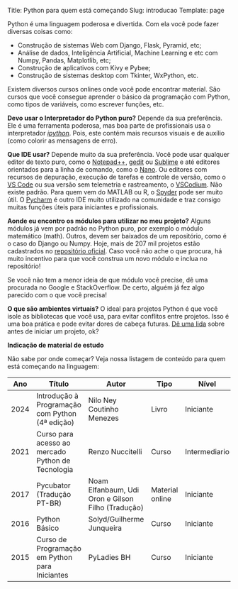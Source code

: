 Title: Python para quem está começando
Slug: introducao
Template: page

Python é uma linguagem poderosa e divertida. Com ela você pode fazer diversas coisas como:

* Construção de sistemas Web com Django, Flask, Pyramid, etc;
* Análise de dados, Inteligência Artificial, Machine Learning e etc com Numpy, Pandas, Matplotlib, etc;
* Construção de aplicativos com Kivy e Pybee;
* Construção de sistemas desktop com Tkinter, WxPython, etc.

Existem diversos cursos onlines onde você pode encontrar material. São cursos
que você consegue aprender o básico da programação com Python, como tipos de
variáveis, como escrever funções, etc.

**Devo usar o Interpretador do Python puro?**
Depende da sua preferência. Ele é uma ferramenta poderosa, mas boa parte de
profissionais usa o interpretador [*ipython*](http://ipython.org/). Pois, este
contém mais recursos visuais e de auxílio (como colorir as mensagens de erro).

**Que IDE usar?**
Depende muito da sua preferência. Você pode usar qualquer editor de texto puro, como o [Notepad++](https://notepad-plus-plus.org/),
[gedit](https://help.gnome.org/users/gedit/stable/index.html.pt_BR) ou [Sublime](http://sublimetext.com/) e até editores orientados para
a linha de comando, como o [Nano](https://www.nano-editor.org/). Ou editores com recursos de depuração, execução de tarefas e controle
de versão, como o [VS Code](https://code.visualstudio.com/) ou sua versão sem telemetria e rastreamento, o [VSCodium](https://vscodium.com/).
Não existe padrão.
Para quem vem do MATLAB ou R, o [Spyder](https://www.spyder-ide.org/) pode ser muito útil. O [Pycharm](https://www.jetbrains.com/pycharm/) é outro IDE muito utilizado na comunidade e traz consigo muitas funções úteis para iniciantes e profissionais.

**Aonde eu encontro os módulos para utilizar no meu projeto?**
Alguns módulos já vem por padrão no Python puro, por exemplo o módulo matemático
(math). Outros, devem ser baixados de um repositório, como é o caso do Django ou
Numpy. Hoje, mais de 207 mil projetos estão cadastrados no
[repositório oficial](https://pypi.org/). Caso você não ache o que procura, há
muito incentivo para que você construa um novo módulo e inclua no repositório!

Se você não tem a menor ideia de que módulo você precise, dê uma procurada no
Google e StackOverflow. De certo, alguém já fez algo parecido com o que você
precisa!

**O que são ambientes virtuais?**
O ideal para projetos Python é que você isole as bibliotecas que você usa, para evitar conflitos entre projetos. 
Isso é uma boa prática e pode evitar dores de cabeça futuras. [Dê uma lida](https://docs.python.org/pt-br/3/library/venv.html) sobre antes de iniciar um projeto, ok?

**Indicação de material de estudo**

Não sabe por onde começar? Veja nossa listagem de conteúdo para quem está começando na linguagem:

 Ano | Título | Autor | Tipo | Nível | Grátis? | Link 
-----|--------|-------|------|-------|---------|------
 2024 | Introdução à Programação com Python (4ª edição) | Nilo Ney Coutinho Menezes | Livro | Iniciante | Não | [link](http://python.nilo.pro.br/)
 2021 | Curso para acesso ao mercado Python de Tecnologia  | Renzo Nuccitelli | Curso | Intermediario | Não | [link](https://www.python.pro.br/)
 2017 | Pycubator (Tradução PT-BR) | Noam Elfanbaum, Udi Oron e Gilson Filho (Tradução) | Material online | Iniciante | Sim | [link](http://df.python.org.br/pycubator/)
 2016 | Python Básico  | Solyd/Guilherme Junqueira | Curso | Iniciante | Sim	 | [link](https://solyd.com.br/treinamentos/python-basico)
 2015 | Curso de Programação em Python para Iniciantes | PyLadies BH | Curso | Iniciante | Sim | [link](https://www.youtube.com/watch?v=O2xKiMl-d7Y&list=PL70CUfm2J_8SXFHovpVUbq8lB2JSuUXgk) 
